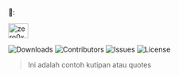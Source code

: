 🌹:

<a href="https://www.codechef.com/users/zero0xy" target="blank"><img align="center" src="https://cdn-icons-png.flaticon.com/512/1384/1384055.png" alt="zero0xy" height="30" width="40" /></a>

![Downloads](https://img.shields.io/github/downloads/ShaanCoding/ReadME-Generator/total) ![Contributors](https://img.shields.io/github/contributors/ShaanCoding/ReadME-Generator?color=dark-green) ![Issues](https://img.shields.io/github/issues/ShaanCoding/ReadME-Generator) ![License](https://img.shields.io/github/license/ShaanCoding/ReadME-Generator) 
> Ini adalah contoh kutipan atau quotes

